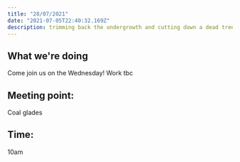 ```yaml
---
title: "28/07/2021"
date: "2021-07-05T22:40:32.169Z"
description: trimming back the undergrowth and cutting down a dead tree if we have time
---
```

## What we're doing

Come join us on the Wednesday!  Work tbc

## Meeting point:
Coal glades

## Time:
10am